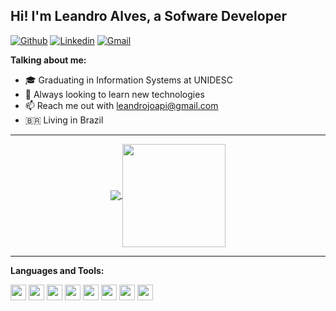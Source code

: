 ## Hi! I'm Leandro Alves, a Sofware Developer

[![Github](https://img.shields.io/badge/-Github-000?style=flat-square&logo=Github&logoColor=white)](https://github.com/LeandroJOA)
[![Linkedin](https://img.shields.io/badge/-LinkedIn-blue?style=flat-square&logo=Linkedin&logoColor=white)](https://www.linkedin.com/in/leandrojoa/)
[![Gmail](http://img.shields.io/badge/-Gmail-8e24aa?style=flat-square&logo=Gmail&logoColor=white)](mailto:leandrojoapi@gmail.com)

**Talking about me:**

- 🎓 Graduating in Information Systems at UNIDESC
- 🔧 Always looking to learn new technologies
- 📫 Reach me out with leandrojoapi@gmail.com
- 🇧🇷  Living in Brazil

---

<p align="center">
  <a href="https://github.com/LeandroJOA/github-readme-stats">
    <img
      align="center"
      src="https://github-readme-stats.vercel.app/api/top-langs/?username=LeandroJOA&layout=compact&theme=dracula"
    />
  </a>
  <a href="https://github.com/LeandroJOA/github-readme-stats">
    <img
      align="center"
      height="165"
      src="https://github-readme-stats.vercel.app/api?username=LeandroJOA&show_icons=true&theme=dracula"
    />
  </a>
</p>

---

**Languages and Tools:**

<img height="25" src="https://img.shields.io/badge/java-007396.svg?&style=for-the-badge&logo=java&logoColor=000"></img>
<img height="25" src="https://img.shields.io/badge/HTML5-E34F26.svg?&style=for-the-badge&logo=HTML5&logoColor=000"></img>
<img height="25" src="https://img.shields.io/badge/CSS3-1572B6.svg?&style=for-the-badge&logo=CSS3&logoColor=000"></img>
<img height="25" src="https://img.shields.io/badge/MySQL-4479A1.svg?&style=for-the-badge&logo=MySQL&logoColor=000"></img>
<img height="25" src="https://img.shields.io/badge/PHP-777BB4.svg?&style=for-the-badge&logo=PHP&logoColor=000"></img>
<img height="25" src="https://img.shields.io/badge/JavaScript-F7DF1E.svg?&style=for-the-badge&logo=JavaScript&logoColor=000"></img>
<img height="25" src="https://img.shields.io/badge/C-A8B9CC.svg?&style=for-the-badge&logo=C&logoColor=000"></img>
<img height="25" src="https://img.shields.io/badge/Linux-FCC624.svg?&style=for-the-badge&logo=Linux&logoColor=000"></img>
